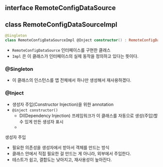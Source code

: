 
## interface RemoteConfigDataSource


## class RemoteConfigDataSourceImpl

```kotlin
@Singleton  
class RemoteConfigDataSourceImpl @Inject constructor() : RemoteConfigDataSource
```

* `RemoteConfigDataSource` 인터페이스를 구현한 클래스
* `Impl` 은 이 클래스가 인터페이스의 실제 동작을 정의하고 있다는 뜻이다.

### @Singleton
* 이 클래스의 인스턴스를 앱 전체에서 하나만 생성해서 재사용하겠다.


### @Inject
* 생성자 주입(Constructor Injection)을 위한 annotation
* `@inject constructor()`
	* DI(Dependency Injection) 프레임워크가 이 클래스를 자동으로 생성(주입)할 수 있게 만든 생성자 표시
	* 

생성자 주입
* 필요한 의존성을 생성자에서 받아서 객체를 만드는 방식
* 클래스 안에서 직접 필요한 걸 만드는 게 아니라, 외부에서 주입한다.
* 테스트가 쉽고, 결합도는 낮아지고, 재사용성이 높아진다.